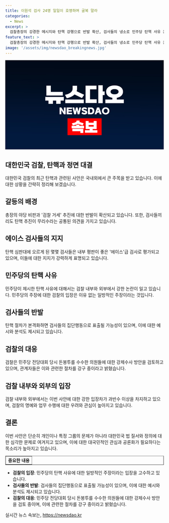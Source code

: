 ```yaml
---
title: 이원석 검사 24명 일일이 호명하며 굴복 말라
categories:
  - News
excerpt: >
  검찰총장의 강경한 메시지와 탄핵 강행으로 반발 확산, 검사들의 냉소로 민주당 탄핵 사유 논란, 에이스급 검사들에 대한 지지와 반대, 탄핵 절차 본격화 시 검사들의 반발 가능성, 검찰의 강제수사 방안 등 논란 속에 검찰과 민주당 간 갈등이 고조되고 있다. 2020년 윤석열 당시 유명한 검란과 함께 일선 검사들의 집단 반발 가능성도 우려되고 있는 가운데, 검사들과 정치적으로 대립하는 상황에서의 불확실성도 커져가고 있다. (150자)
feature_text: >
  검찰총장의 강경한 메시지와 탄핵 강행으로 반발 확산, 검사들의 냉소로 민주당 탄핵 사유 논란, 에이스급 검사들에 대한 지지와 반대, 탄핵 절차 본격화 시 검사들의 반발 가능성, 검찰의 강제수사 방안 등 논란 속에 검찰과 민주당 간 갈등이 고조되고 있다. 2020년 윤석열 당시 유명한 검란과 함께 일선 검사들의 집단 반발 가능성도 우려되고 있는 가운데, 검사들과 정치적으로 대립하는 상황에서의 불확실성도 커져가고 있다. (150자)
image: '/assets/img/newsdao_breakingnews.jpg'
---
```


<p><img src="/assets/img/newsdao_breakingnews.jpg" alt="firstkoreanews 속보" /></p>

<h2 data-ke-size="size26">대한민국 검찰, 탄핵과 정면 대결</h2>

<p data-ke-size="size16">대한민국 검찰의 최근 탄핵과 관련된 사안은 국내외에서 큰 주목을 받고 있습니다. 이에 대한 상황을 간략히 정리해 보겠습니다.</p>

<h2 data-ke-size="size24">갈등의 배경</h2>

<p data-ke-size="size16">총장의 야당 비판과 '검찰 거세' 추진에 대한 반발이 확산되고 있습니다. 또한, 검사들끼리도 탄핵 추진이 무리수라는 공통된 의견을 가지고 있습니다.</p>

<h2 data-ke-size="size24">에이스 검사들의 지지</h2>

<p data-ke-size="size16">탄핵 심판대에 오르게 된 몇몇 검사들은 내부 평판이 좋은 '에이스'급 검사로 평가되고 있으며, 이들에 대한 지지가 강력하게 표명되고 있습니다.</p>

<h2 data-ke-size="size24">민주당의 탄핵 사유</h2>

<p data-ke-size="size16">민주당이 제시한 탄핵 사유에 대해서는 검찰 내부와 외부에서 강한 논란이 일고 있습니다. 민주당의 주장에 대한 검찰의 입장은 이유 없는 일방적인 주장이라는 것입니다.</p>

<h2 data-ke-size="size24">검사들의 반발</h2>

<p data-ke-size="size16">탄핵 절차가 본격화하면 검사들의 집단행동으로 표출될 가능성이 있으며, 이에 대한 예시와 분석도 제시되고 있습니다.</p>

<h2 data-ke-size="size24">검찰의 대응</h2>

<p data-ke-size="size16">검찰은 민주당 전당대회 당시 돈봉투를 수수한 의원들에 대한 강제수사 방안을 검토하고 있으며, 관계자들은 이와 관련한 절차를 강구 중이라고 밝혔습니다.</p>

<h2 data-ke-size="size24">검찰 내부와 외부의 입장</h2>

<p data-ke-size="size16">검찰 내부와 외부에서는 이번 사안에 대한 강한 입장차가 과반수 이상을 차지하고 있으며, 검찰의 명예와 업무 수행에 대한 우려와 관심이 높아지고 있습니다.</p>

<h2 data-ke-size="size24">결론</h2>

<p data-ke-size="size16">이번 사안은 단순히 개인이나 특정 그룹의 문제가 아니라 대한민국 법 질서와 정의에 대한 심각한 문제로 여겨지고 있으며, 이에 대한 대국민적인 관심과 공론화가 필요하다는 목소리가 높아지고 있습니다.</p>

<table style="width: 100%;" border="1">
<tbody>
<tr>
<td style="text-align: center; height: 17px;"><b>중요한 내용</b></td>
</tr>
</tbody>
</table>

<ul>
<li><b>검찰의 입장</b>: 민주당의 탄핵 사유에 대한 일방적인 주장이라는 입장을 고수하고 있습니다.</li>
<li><b>검사들의 반발</b>: 검사들의 집단행동으로 표출될 가능성이 있으며, 이에 대한 예시와 분석도 제시되고 있습니다.</li>
<li><b>검찰의 대응</b>: 민주당 전당대회 당시 돈봉투를 수수한 의원들에 대한 강제수사 방안을 검토 중이며, 이에 관련한 절차를 강구 중이라고 밝혔습니다.</li>
</ul>
실시간 뉴스 속보는, <a href="https://newsdao.kr" rel="dofollow">https://newsdao.kr</a>


